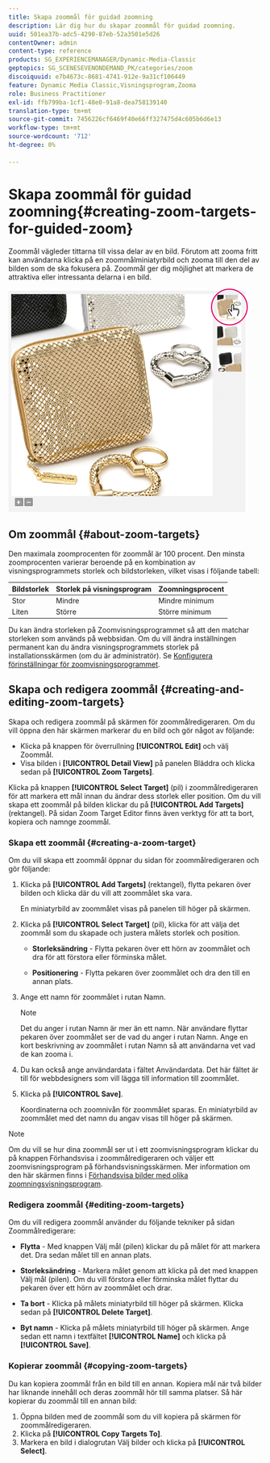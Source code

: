 ```yaml
---
title: Skapa zoommål för guidad zoomning
description: Lär dig hur du skapar zoommål för guidad zoomning.
uuid: 501ea37b-adc5-4290-87eb-52a3501e5d26
contentOwner: admin
content-type: reference
products: SG_EXPERIENCEMANAGER/Dynamic-Media-Classic
geptopics: SG_SCENESEVENONDEMAND_PK/categories/zoom
discoiquuid: e7b4673c-8681-4741-912e-9a31cf106449
feature: Dynamic Media Classic,Visningsprogram,Zooma
role: Business Practitioner
exl-id: ffb799ba-1cf1-48e0-91a8-dea758139140
translation-type: tm+mt
source-git-commit: 7456226cf6469f40e66ff327475d4c605b6d6e13
workflow-type: tm+mt
source-wordcount: '712'
ht-degree: 0%

---
```


# Skapa zoommål för guidad zoomning{#creating-zoom-targets-for-guided-zoom}

Zoommål vägleder tittarna till vissa delar av en bild. Förutom att zooma fritt kan användarna klicka på en zoommålminiatyrbild och zooma till den del av bilden som de ska fokusera på. Zoommål ger dig möjlighet att markera de attraktiva eller intressanta delarna i en bild.

![Skapa zoommål för guidad zoomning](/help/assets/zo_guided_zoom.png)

## Om zoommål {#about-zoom-targets}

Den maximala zoomprocenten för zoommål är 100 procent. Den minsta zoomprocenten varierar beroende på en kombination av visningsprogrammets storlek och bildstorleken, vilket visas i följande tabell:

| Bildstorlek | Storlek på visningsprogram | Zoomningsprocent |
|--- |--- |--- |
| Stor | Mindre | Mindre minimum |
| Liten | Större | Större minimum |

Du kan ändra storleken på Zoomvisningsprogrammet så att den matchar storleken som används på webbsidan. Om du vill ändra inställningen permanent kan du ändra visningsprogrammets storlek på installationsskärmen (om du är administratör). Se [Konfigurera förinställningar för zoomvisningsprogrammet](setting-zoom-viewer-presets.md#setting_up_zoom_viewer_presets).

## Skapa och redigera zoommål {#creating-and-editing-zoom-targets}

Skapa och redigera zoommål på skärmen för zoommålredigeraren. Om du vill öppna den här skärmen markerar du en bild och gör något av följande:

* Klicka på knappen för överrullning **[!UICONTROL Edit]** och välj Zoommål.
* Visa bilden i **[!UICONTROL Detail View]** på panelen Bläddra och klicka sedan på **[!UICONTROL Zoom Targets]**.

Klicka på knappen **[!UICONTROL Select Target]** (pil) i zoommålredigeraren för att markera ett mål innan du ändrar dess storlek eller position. Om du vill skapa ett zoommål på bilden klickar du på **[!UICONTROL Add Targets]** (rektangel). På sidan Zoom Target Editor finns även verktyg för att ta bort, kopiera och namnge zoommål.

### Skapa ett zoommål {#creating-a-zoom-target}

Om du vill skapa ett zoommål öppnar du sidan för zoommålredigeraren och gör följande:

1. Klicka på **[!UICONTROL Add Targets]** (rektangel), flytta pekaren över bilden och klicka där du vill att zoommålet ska vara.

   En miniatyrbild av zoommålet visas på panelen till höger på skärmen.

1. Klicka på **[!UICONTROL Select Target]** (pil), klicka för att välja det zoommål som du skapade och justera målets storlek och position.

   * **Storleksändring** - Flytta pekaren över ett hörn av zoommålet och dra för att förstora eller förminska målet.

   * **Positionering**  - Flytta pekaren över zoommålet och dra den till en annan plats.

1. Ange ett namn för zoommålet i rutan Namn.

   >[!NOTE]
   >
   >Det du anger i rutan Namn är mer än ett namn. När användare flyttar pekaren över zoommålet ser de vad du anger i rutan Namn. Ange en kort beskrivning av zoommålet i rutan Namn så att användarna vet vad de kan zooma i.

1. Du kan också ange användardata i fältet Användardata. Det här fältet är till för webbdesigners som vill lägga till information till zoommålet.
1. Klicka på **[!UICONTROL Save]**.

   Koordinaterna och zoomnivån för zoommålet sparas. En miniatyrbild av zoommålet med det namn du angav visas till höger på skärmen.

>[!NOTE]
>
>Om du vill se hur dina zoommål ser ut i ett zoomvisningsprogram klickar du på knappen Förhandsvisa i zoommålredigeraren och väljer ett zoomvisningsprogram på förhandsvisningsskärmen. Mer information om den här skärmen finns i [Förhandsvisa bilder med olika zoomningsvisningsprogram](previewing-image-assets-different-zoom.md#previewing_image_assets_with_different_zoom_viewers).

### Redigera zoommål {#editing-zoom-targets}

Om du vill redigera zoommål använder du följande tekniker på sidan Zoommålredigerare:

* **Flytta**  - Med knappen Välj mål (pilen) klickar du på målet för att markera det. Dra sedan målet till en annan plats.

* **Storleksändring** - Markera målet genom att klicka på det med knappen Välj mål (pilen). Om du vill förstora eller förminska målet flyttar du pekaren över ett hörn av zoommålet och drar.

* **Ta bort** - Klicka på målets miniatyrbild till höger på skärmen. Klicka sedan på **[!UICONTROL Delete Target]**.

* **Byt namn** - Klicka på målets miniatyrbild till höger på skärmen. Ange sedan ett namn i textfältet **[!UICONTROL Name]** och klicka på **[!UICONTROL Save]**.

### Kopierar zoommål {#copying-zoom-targets}

Du kan kopiera zoommål från en bild till en annan. Kopiera mål när två bilder har liknande innehåll och deras zoommål hör till samma platser. Så här kopierar du zoommål till en annan bild:

1. Öppna bilden med de zoommål som du vill kopiera på skärmen för zoommålredigeraren.
1. Klicka på **[!UICONTROL Copy Targets To]**.
1. Markera en bild i dialogrutan Välj bilder och klicka på **[!UICONTROL Select]**.
